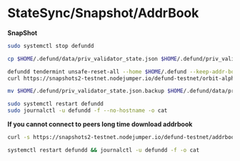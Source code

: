 # StateSync/Snapshot/AddrBook
**SnapShot**
```bash
sudo systemctl stop defundd

cp $HOME/.defund/data/priv_validator_state.json $HOME/.defund/priv_validator_state.json.backup 

defundd tendermint unsafe-reset-all --home $HOME/.defund --keep-addr-book 
curl https://snapshots2-testnet.nodejumper.io/defund-testnet/orbit-alpha-1_2023-04-23.tar.lz4 | lz4 -dc - | tar -xf - -C $HOME/.defund

mv $HOME/.defund/priv_validator_state.json.backup $HOME/.defund/data/priv_validator_state.json 

sudo systemctl restart defundd
sudo journalctl -u defundd -f --no-hostname -o cat
```
**If you cannot connect to peers long time download addrbook**

```bash
curl -s https://snapshots2-testnet.nodejumper.io/defund-testnet/addrbook.json > $HOME/.defund/config/addrbook.json

systemctl restart defundd && journalctl -u defundd -f -o cat
```
